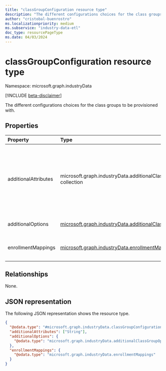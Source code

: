 ```yaml
---
title: "classGroupConfiguration resource type"
description: "The different configurations choices for the class groups to be provisioned with."
author: "cristobal-buenrostro"
ms.localizationpriority: medium
ms.subservice: "industry-data-etl"
doc_type: resourcePageType
ms.date: 04/03/2024
---
```


# classGroupConfiguration resource type

Namespace: microsoft.graph.industryData

[!INCLUDE [beta-disclaimer](../../includes/beta-disclaimer.md)]

The different configurations choices for the class groups to be provisioned with.

## Properties

| Property             | Type                                                                                                                 | Description                                                                  |
| :------------------- | :------------------------------------------------------------------------------------------------------------------- | :--------------------------------------------------------------------------- |
| additionalAttributes | microsoft.graph.industryData.additionalClassGroupAttributes collection                                               | The different attributes to sync for the class groups. The possible values are: `courseTitle`, `courseCode`, `courseSubject`, `courseGradeLevel`, `courseExternalId`, `academicSessionTitle`, `academicSessionExternalId`, `classCode`, `unknownFutureValue`. |
| additionalOptions    | [microsoft.graph.industryData.additionalClassGroupOptions](../resources/industrydata-additionalclassgroupoptions.md) | The different options for the class groups to be provisioned with.            |
| enrollmentMappings   | [microsoft.graph.industryData.enrollmentMappings](../resources/industrydata-enrollmentmappings.md)                   | The different enrollmentMappings for the class groups to be provisioned with. |

## Relationships

None.

## JSON representation

The following JSON representation shows the resource type.

<!-- {
  "blockType": "resource",
  "@odata.type": "microsoft.graph.industryData.classGroupConfiguration"
}
-->

```json
{
  "@odata.type": "#microsoft.graph.industryData.classGroupConfiguration",
  "additionalAttributes": ["String"],
  "additionalOptions": {
    "@odata.type": "microsoft.graph.industryData.additionalClassGroupOptions"
  },
  "enrollmentMappings": {
    "@odata.type": "microsoft.graph.industryData.enrollmentMappings"
  }
}
```
